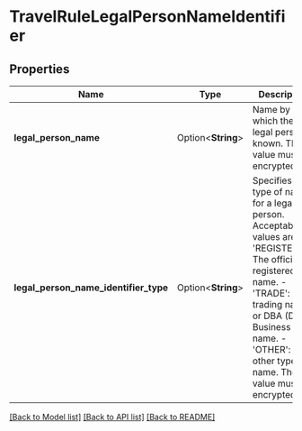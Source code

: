 # TravelRuleLegalPersonNameIdentifier

## Properties

Name | Type | Description | Notes
------------ | ------------- | ------------- | -------------
**legal_person_name** | Option<**String**> | Name by which the legal person is known. The value must be encrypted. | [optional]
**legal_person_name_identifier_type** | Option<**String**> | Specifies the type of name for a legal person. Acceptable values are: - 'REGISTERED': The official registered name. - 'TRADE': A trading name or DBA (Doing Business As) name. - 'OTHER': Any other type of name. The value must be encrypted. | [optional]

[[Back to Model list]](../README.md#documentation-for-models) [[Back to API list]](../README.md#documentation-for-api-endpoints) [[Back to README]](../README.md)


